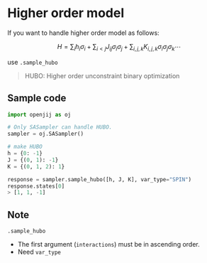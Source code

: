 # Higher order model

If you want to handle higher order model as follows:

 ```math
 H = \sum_{i}h_i\sigma_i + \sum_{i < j} J_{ij} \sigma_i \sigma_j + \sum_{i, j, k} K_{i,j,k} \sigma_i\sigma_j \sigma_k \cdots
 ```

use ``.sample_hubo``

> HUBO: Higher order unconstraint binary optimization

## Sample code
```python
import openjij as oj

# Only SASampler can handle HUBO.
sampler = oj.SASampler()

# make HUBO
h = {0: -1}
J = {(0, 1): -1}
K = {(0, 1, 2): 1}

response = sampler.sample_hubo([h, J, K], var_type="SPIN")
response.states[0]
> [1, 1, -1]
```

## Note

``.sample_hubo``
- The first argument (``interactions``) must be in ascending order.
- Need ``var_type``
